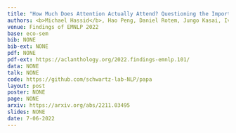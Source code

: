 ```yaml
---
title: "How Much Does Attention Actually Attend? Questioning the Importance of Attention in Pretrained Transformers"
authors: <b>Michael Hassid</b>, Hao Peng, Daniel Rotem, Jungo Kasai, Ivan Montero, Noah A Smith, Roy Schwartz
venue: Findings of EMNLP 2022
base: eco-sem
bib: NONE
bib-ext: NONE
pdf: NONE
pdf-ext: https://aclanthology.org/2022.findings-emnlp.101/
data: NONE
talk: NONE
code: https://github.com/schwartz-lab-NLP/papa
layout: post
poster: NONE
page: NONE
arxiv: https://arxiv.org/abs/2211.03495
slides: NONE
date: 7-06-2022
---
```

